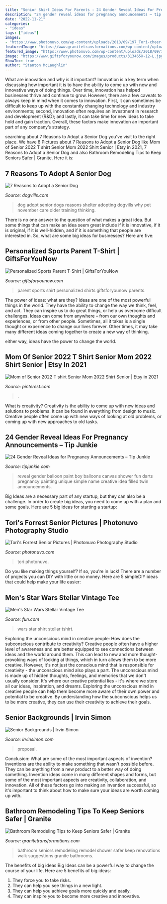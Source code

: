 ```yaml
---
title: "Senior Shirt Ideas For Parents : 24 Gender Reveal Ideas For Pregnancy Announcements – Tip Junkie"
description: "24 gender reveal ideas for pregnancy announcements – tip junkie"
date: "2022-11-21"
categories:
- "ideas"
tags: ["ideas"]
images:
- "https://www.photonuvo.com/wp-content/uploads/2018/09/197_Tori-cheer-cheerleader-school-photonuvo-senior-pictures.jpg"
featuredImage: "https://www.granitetransformations.com/wp-content/uploads/2018/05/GT_15-1024x683.jpg"
featured_image: "https://www.photonuvo.com/wp-content/uploads/2018/09/197_Tori-cheer-cheerleader-school-photonuvo-senior-pictures.jpg"
image: "https://www.giftsforyounow.com/images/products/313465X-12-L.jpg"
ShowToc: true
author: "Stanton McLaughlin"
---
```



What are innovation and why is it important?
Innovation is a key term when discussing how important it is to have the ability to come up with new and innovative ways of doing things. Over time, innovation has helped businesses thrive and continue to grow. However, there are a few caveats to always keep in mind when it comes to innovation. First, it can sometimes be difficult to keep up with the constantly changing technology and industry environments; second, innovation often requires an investment in research and development (R&D); and lastly, it can take time for new ideas to take hold and gain traction. Overall, these factors make innovation an important part of any company’s strategy.

	

		
searching about 7 Reasons to Adopt a Senior Dog you've visit to the right place. We have 8 Pictures about 7 Reasons to Adopt a Senior Dog like Mom of Senior 2022 T shirt Senior Mom 2022 Shirt Senior | Etsy in 2021, 7 Reasons to Adopt a Senior Dog and also Bathroom Remodeling Tips to Keep Seniors Safer | Granite. Here it is:
		
    
## 7 Reasons To Adopt A Senior Dog

<img loading=lazy src="https://www.dogvills.com/wp-content/uploads/2015/10/reasons-to-adopt-senior-dog.jpg" onerror="this.onerror=null;this.src='https://tse2.mm.bing.net/th?id=OIP.aUO_z8ZLwPpsxA6g87TqugHaMs&amp;pid=15.1';" alt="7 Reasons to Adopt a Senior Dog">

_Source: dogvills.com_

>dog adopt senior dogs reasons shelter adopting dogvills why pet november care older training thinking. 

	

There is no one answer to the question of what makes a great idea. But some things that can make an idea seem great include if it is innovative, if it is original, if it is well-hidden, and if it is something that people are interested in.  So, what are some big ideas for businesses? Here are five: 

    
## Personalized Sports Parent T-Shirt | GiftsForYouNow

<img loading=lazy src="https://www.giftsforyounow.com/images/products/313465X-12-L.jpg" onerror="this.onerror=null;this.src='https://tse1.mm.bing.net/th?id=OIP.DDgi_Iy-1Uoq_kE5xwkF4AHaHa&amp;pid=15.1';" alt="Personalized Sports Parent T-Shirt | GiftsForYouNow">

_Source: giftsforyounow.com_

>parent sports shirt personalized shirts giftsforyounow parents. 

	

The power of ideas: what are they?
Ideas are one of the most powerful things in the world. They have the ability to change the way we think, feel, and act. They can inspire us to do great things, or help us overcome difficult challenges.
Ideas can come from anywhere – from our own thoughts and experiences, or from other people. Sometimes, all it takes is a single thought or experience to change our lives forever. Other times, it may take many different ideas coming together to create a new way of thinking.

 either way, ideas have the power to change the world.

    
## Mom Of Senior 2022 T Shirt Senior Mom 2022 Shirt Senior | Etsy In 2021

<img loading=lazy src="https://i.pinimg.com/736x/8e/7f/73/8e7f73a3f81fd9f9afe68181ce193190.jpg" onerror="this.onerror=null;this.src='https://tse4.mm.bing.net/th?id=OIP.4nY0_69xsugJugF52EKRRAHaJ3&amp;pid=15.1';" alt="Mom of Senior 2022 T shirt Senior Mom 2022 Shirt Senior | Etsy in 2021">

_Source: pinterest.com_

>. 

	

What is creativity?
Creativity is the ability to come up with new ideas and solutions to problems. It can be found in everything from design to music. Creative people often come up with new ways of looking at old problems, or coming up with new approaches to old tasks.

    
## 24 Gender Reveal Ideas For Pregnancy Announcements – Tip Junkie

<img loading=lazy src="https://cdn.tipjunkie.com/wp-content/uploads/cache/49/13/491301faaf6b49eb1dde61a9b8a22da3.jpg" onerror="this.onerror=null;this.src='https://tse1.mm.bing.net/th?id=OIP.IhNXPG6-kecE7pqCMs5mygHaLI&amp;pid=15.1';" alt="24 Gender Reveal Ideas for Pregnancy Announcements – Tip Junkie">

_Source: tipjunkie.com_

>reveal gender balloon paint boy balloons canvas shower fun darts pregnancy painting unique simple name creative idea filled twin announcements. 

	

Big Ideas are a necessary part of any startup, but they can also be a challenge. In order to create big ideas, you need to come up with a plan and some goals. Here are 5 big ideas for starting a startup: 

    
## Tori&#039;s Forrest Senior Pictures | Photonuvo Photography Studio

<img loading=lazy src="https://www.photonuvo.com/wp-content/uploads/2018/09/197_Tori-cheer-cheerleader-school-photonuvo-senior-pictures.jpg" onerror="this.onerror=null;this.src='https://tse2.mm.bing.net/th?id=OIP.EgBdVMN7diLkSgj9FnsHmAHaLF&amp;pid=15.1';" alt="Tori&#039;s Forrest Senior Pictures | Photonuvo Photography Studio">

_Source: photonuvo.com_

>tori photonuvo. 

	

Do you like making things yourself? If so, you're in luck! There are a number of projects you can DIY with little or no money. Here are 5 simpleDIY ideas that could help make your life easier: 

    
## Men&#039;s Star Wars Stellar Vintage Tee

<img loading=lazy src="https://images.fun.com/products/26660/1-1/star-wars-stellar-vintage-mens-t-shirt.jpg" onerror="this.onerror=null;this.src='https://tse2.mm.bing.net/th?id=OIP.PYIp8J_NxUJmfNYTyYyQvAHaKl&amp;pid=15.1';" alt="Men&#039;s Star Wars Stellar Vintage Tee">

_Source: fun.com_

>wars star shirt stellar tshirt. 

	

Exploring the unconscious mind in creative people: How does the subconscious contribute to creativity?
Creative people often have a higher level of awareness and are better equipped to see connections between ideas and the world around them. This can lead to new and more thought-provoking ways of looking at things, which in turn allows them to be more creative. However, it's not just the conscious mind that is responsible for creativity - the unconscious mind also plays a part. The unconscious mind is made up of hidden thoughts, feelings, and memories that we don't usually consider. It's where our creative potential lies - it's where we store all our ideas, inspiration, and dreams. Exploring the unconscious mind in creative people can help them become more aware of their own power and potential to be creative. By understanding how the subconscious helps us to be more creative, they can use their creativity to achieve their goals.

    
## Senior Backgrounds | Irvin Simon

<img loading=lazy src="https://www.irvinsimon.com/wp-content/uploads/2020/09/Amber-731x1024.jpg" onerror="this.onerror=null;this.src='https://tse4.mm.bing.net/th?id=OIP.bchJr3SHY6MvbLz_qG7cBAHaKX&amp;pid=15.1';" alt="Senior Backgrounds | Irvin Simon">

_Source: irvinsimon.com_

>proposal. 

	

Conclusion: What are some of the most important aspects of invention?
Inventions are the ability to make something that wasn't possible before. They can be anything from a new product to a better way of doing something. Invention ideas come in many different shapes and forms, but some of the most important aspects are creativity, collaboration, and innovation. All of these factors go into making an invention successful, so it's important to think about how to make sure your ideas are worth coming up with.

    
## Bathroom Remodeling Tips To Keep Seniors Safer | Granite

<img loading=lazy src="https://www.granitetransformations.com/wp-content/uploads/2018/05/GT_15-1024x683.jpg" onerror="this.onerror=null;this.src='https://tse1.mm.bing.net/th?id=OIP.tcIYxguuT7BpDyeKeioOuwHaE8&amp;pid=15.1';" alt="Bathroom Remodeling Tips to Keep Seniors Safer | Granite">

_Source: granitetransformations.com_

>bathroom seniors remodeling remodel shower safer keep renovations walk suggestions granite bathrooms. 

	

The benefits of big ideas
Big Ideas can be a powerful way to change the course of your life. Here are 5 benefits of big ideas:
1. They force you to take risks.
2. They can help you see things in a new light.
3. They can help you achieve goals more quickly and easily.
4. They can inspire you to become more creative and innovative.

